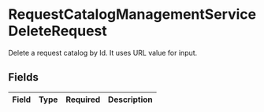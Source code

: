 # RequestCatalogManagementServiceDeleteRequest

Delete a request catalog by Id. It uses URL value for input.


## Fields

| Field       | Type        | Required    | Description |
| ----------- | ----------- | ----------- | ----------- |